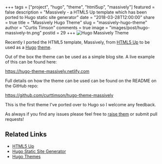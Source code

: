 +++
tags = ["project", "hugo", "theme", "html5up", "massively"]
featured = false
description = "Massively - a HTML5 Up template which has been ported to Hugo static site generator"
date = "2018-03-28T12:00:00"
share = true
title = "Massively Hugo Theme"
slug = "massively-hugo-theme"
author = "Curtis Timson"
comments = true
image = "images/post/hugo-massively-tn.png"
postid = 29
+++
![Hugo Massively Theme](/images/post/hugo-massively.png)

Recently I ported the HTML5 template, Massively, from [HTML5 Up](https://html5up.net/) to be used as a [Hugo](https://gohugo.io/) [theme](https://themes.gohugo.io/).

Out of the box the theme can be used as a simple blog site. A live example of this can be found here:

https://hugo-theme-massively.netlify.com

Full details on how the theme can be used can be found on the README on the GitHub repo:

https://github.com/curttimson/hugo-theme-massively

This is the first theme I've ported over to Hugo so I welcome any feedback.

As always if you find any issues please feel free to [raise them](https://github.com/curttimson/hugo-theme-massively/issues/new) or submit pull requests!

## Related Links

- [HTML5 Up](https://html5up.net/)
- [Hugo Static Site Generator](https://gohugo.io/)
- [Hugo Themes](https://themes.gohugo.io/)